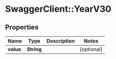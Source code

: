 # SwaggerClient::YearV30

## Properties
Name | Type | Description | Notes
------------ | ------------- | ------------- | -------------
**value** | **String** |  | [optional] 


